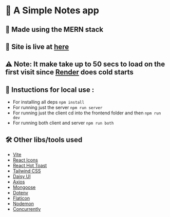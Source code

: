 # 📝 A Simple Notes app

## 📒  Made using the MERN stack 

## 🔗 Site is live at [here](https://notes-7mia.onrender.com/)

## ⚠️ Note: It make take up to 50 secs to load on the first visit since [Render](https://render.com/) does cold starts

## 📃 Instuctions for local use :
- For installing all deps `npm install`
- For running just the server `npm run server`
- For running just the client cd into the frontend folder and then `npm run dev`
- For running both client and server `npm run both`

## 🛠️ Other libs/tools used 
- [Vite](https://vitejs.dev/)
- [React Icons](https://react-icons.github.io/react-icons/)
- [React Hot Toast](https://react-hot-toast.com/)
- [Tailwind CSS](https://tailwindcss.com/)
- [Daisy UI](https://daisyui.com/)
- [Axios](https://axios-http.com/)
- [Mongoose](https://mongoosejs.com/)
- [Dotenv](https://www.npmjs.com/package/dotenv)
- [Flaticon](https://www.flaticon.com/)
- [Nodemon](https://nodemon.io/)
- [Concurrently](https://github.com/open-cli-tools/concurrently)